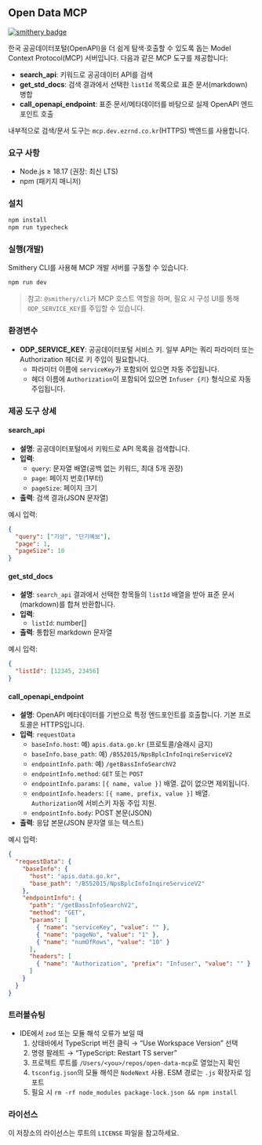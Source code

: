 ## Open Data MCP
[![smithery badge](https://smithery.ai/badge/@iosif2/opendata-mcp)](https://smithery.ai/server/@iosif2/opendata-mcp)

한국 공공데이터포털(OpenAPI)을 더 쉽게 탐색·호출할 수 있도록 돕는 Model Context Protocol(MCP) 서버입니다. 다음과 같은 MCP 도구를 제공합니다:

- **search_api**: 키워드로 공공데이터 API를 검색
- **get_std_docs**: 검색 결과에서 선택한 `listId` 목록으로 표준 문서(markdown) 병합
- **call_openapi_endpoint**: 표준 문서/메타데이터를 바탕으로 실제 OpenAPI 엔드포인트 호출

내부적으로 검색/문서 도구는 `mcp.dev.ezrnd.co.kr`(HTTPS) 백엔드를 사용합니다.

### 요구 사항
- Node.js ≥ 18.17 (권장: 최신 LTS)
- npm (패키지 매니저)

### 설치
```bash
npm install
npm run typecheck
```

### 실행(개발)
Smithery CLI를 사용해 MCP 개발 서버를 구동할 수 있습니다.

```bash
npm run dev
```

> 참고: `@smithery/cli`가 MCP 호스트 역할을 하며, 필요 시 구성 UI를 통해 `ODP_SERVICE_KEY`를 주입할 수 있습니다.

### 환경변수
- **ODP_SERVICE_KEY**: 공공데이터포털 서비스 키. 일부 API는 쿼리 파라미터 또는 Authorization 헤더로 키 주입이 필요합니다.
  - 파라미터 이름에 `serviceKey`가 포함되어 있으면 자동 주입됩니다.
  - 헤더 이름에 `Authorization`이 포함되어 있으면 `Infuser {키}` 형식으로 자동 주입됩니다.

### 제공 도구 상세

#### search_api
- **설명**: 공공데이터포털에서 키워드로 API 목록을 검색합니다.
- **입력**:
  - `query`: 문자열 배열(공백 없는 키워드, 최대 5개 권장)
  - `page`: 페이지 번호(1부터)
  - `pageSize`: 페이지 크기
- **출력**: 검색 결과(JSON 문자열)

예시 입력:
```json
{
  "query": ["기상", "단기예보"],
  "page": 1,
  "pageSize": 10
}
```

#### get_std_docs
- **설명**: `search_api` 결과에서 선택한 항목들의 `listId` 배열을 받아 표준 문서(markdown)를 합쳐 반환합니다.
- **입력**:
  - `listId`: number[]
- **출력**: 통합된 markdown 문자열

예시 입력:
```json
{
  "listId": [12345, 23456]
}
```

#### call_openapi_endpoint
- **설명**: OpenAPI 메타데이터를 기반으로 특정 엔드포인트를 호출합니다. 기본 프로토콜은 HTTPS입니다.
- **입력**: `requestData`
  - `baseInfo.host`: 예) `apis.data.go.kr` (프로토콜/슬래시 금지)
  - `baseInfo.base_path`: 예) `/B552015/NpsBplcInfoInqireServiceV2`
  - `endpointInfo.path`: 예) `/getBassInfoSearchV2`
  - `endpointInfo.method`: `GET` 또는 `POST`
  - `endpointInfo.params`: `[{ name, value }]` 배열. 값이 없으면 제외됩니다.
  - `endpointInfo.headers`: `[{ name, prefix, value }]` 배열. `Authorization`에 서비스키 자동 주입 지원.
  - `endpointInfo.body`: POST 본문(JSON)
- **출력**: 응답 본문(JSON 문자열 또는 텍스트)

예시 입력:
```json
{
  "requestData": {
    "baseInfo": {
      "host": "apis.data.go.kr",
      "base_path": "/B552015/NpsBplcInfoInqireServiceV2"
    },
    "endpointInfo": {
      "path": "/getBassInfoSearchV2",
      "method": "GET",
      "params": [
        { "name": "serviceKey", "value": "" },
        { "name": "pageNo", "value": "1" },
        { "name": "numOfRows", "value": "10" }
      ],
      "headers": [
        { "name": "Authorization", "prefix": "Infuser", "value": "" }
      ]
    }
  }
}
```

### 트러블슈팅
- IDE에서 `zod` 또는 모듈 해석 오류가 보일 때
  1) 상태바에서 TypeScript 버전 클릭 → “Use Workspace Version” 선택
  2) 명령 팔레트 → “TypeScript: Restart TS server”
  3) 프로젝트 루트를 `/Users/<you>/repos/open-data-mcp`로 열었는지 확인
  4) `tsconfig.json`의 모듈 해석은 `NodeNext` 사용. ESM 경로는 `.js` 확장자로 임포트
  5) 필요 시 `rm -rf node_modules package-lock.json && npm install`

### 라이선스
이 저장소의 라이선스는 루트의 `LICENSE` 파일을 참고하세요.

